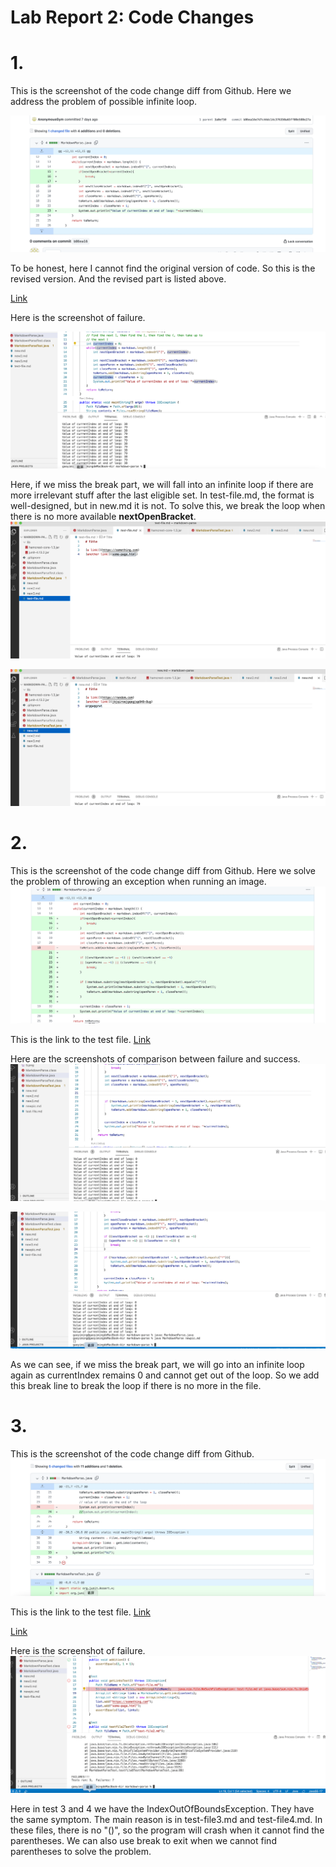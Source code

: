 # Lab Report 2: Code Changes

# 1.

This is the screenshot of the code change diff from Github. Here we address the problem of possible infinite loop.

![Image][11]

[11]: 1.png

To be honest, here I cannot find the original version of code. So this is the revised version.
And the revised part is listed above.

[Link][1]

[1]:  https://github.com/AnonymousGym/markdown-parse-1/blob/main/MarkdownParse.java

Here is the screenshot of failure.

![Image][12]

[12]: 2.png

Here, if we miss the break part, we will fall into an infinite loop if there are more irrelevant stuff after the last eligible _[]()_ set. In test-file.md, the format is well-designed, but in new.md it is not. To solve this, we break the loop when there is no more available __nextOpenBracket__.
![Image][13]

[13]: 3.png
![Image][14]

[14]: 4.png

# 2.

This is the screenshot of the code change diff from Github. Here we solve the problem of throwing an exception when running an image.
![Image][15]

[15]: 5.png
This is the link to the test file.
[Link][2]

[2]: https://github.com/sha0xy/markdown-parse/blob/main/MarkdownParse.java

Here are the screenshots of comparison between failure and success.
![Image][16]

[16]: 6.png
![Image][17]

[17]: 7.png

As we can see, if we miss the break part, we will go into an infinite loop again as currentIndex remains 0 and cannot get out of the loop. So we add this break line to break the loop if there is no more __[]()__ in the file.

# 3.

This is the screenshot of the code change diff from Github. 
![Image][18]

[18]: 8.png

This is the link to the test file.
[Link][3]

[3]: https://github.com/littlefishy1/markdown-parse/blob/main/MarkdownParse.java
[Link][4]

[4]: https://github.com/littlefishy1/markdown-parse/blob/main/MarkdownParseTest.java

Here is the screenshot of failure.
![Image][19]

[19]: 9.png

Here in test 3 and 4 we have the IndexOutOfBoundsException. They have the same symptom. The main reason is in test-file3.md and test-file4.md.
In these files, there is no "()", so the program will crash when it cannot find the parentheses. We can also use break to exit when we cannot find parentheses to solve the problem.
